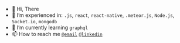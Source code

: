 - 👋 Hi, There
- 🔭 I’m experienced in: `.js`, `react`, `react-native`, `.meteor.js`, `Node.js`, `Socket.io`, `mongodb`
- 🌱 I’m currently learning `graphql`
- 📫 How to reach me <a href='mailto:vaibhav.bavishi222@gmail.com' >`@email`</a> <a href='https://www.linkedin.com/in/vaibhav22c/' >`@linkedin`</a> 

<!---
vaibhav22c/vaibhav22c is a ✨ special ✨ repository because its `README.md` (this file) appears on your GitHub profile.
You can click the Preview link to take a look at your changes.
--->
